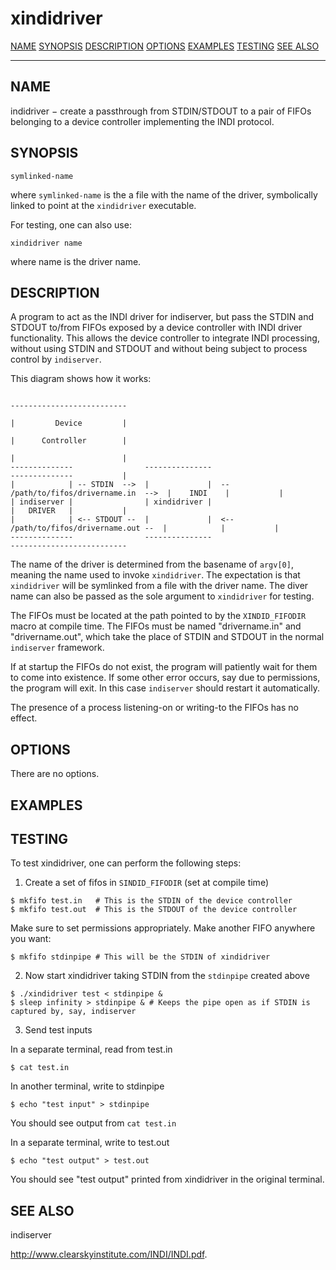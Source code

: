 xindidriver
==========

[NAME](#NAME)
[SYNOPSIS](#SYNOPSIS)
[DESCRIPTION](#DESCRIPTION)
[OPTIONS](#OPTIONS)
[EXAMPLES](#EXAMPLES)
[TESTING](#TESTING)
[SEE ALSO](#SEE%20ALSO)

------------------------------------------------------------------------

NAME []()
---------

indidriver − create a passthrough from STDIN/STDOUT to a pair of FIFOs belonging to a device controller implementing the INDI protocol.

SYNOPSIS []()
-------------
```
symlinked-name
```
where `symlinked-name` is the a file with the name of the driver, symbolically linked to point at the `xindidriver` executable.

For testing, one can also use:
```
xindidriver name
```
where name is the driver name.

DESCRIPTION []()
----------------

A program to act as the INDI driver for indiserver, but pass the STDIN and STDOUT to/from FIFOs exposed by a device controller with INDI driver functionality. This allows the device controller to integrate INDI processing, without using STDIN and STDOUT and without being subject to process control by `indiserver`.

This diagram shows how it works:
```
                                                                                     --------------------------
                                                                                     |         Device         |
                                                                                     |      Controller        |
                                                                                     |                        |
--------------                ---------------                                        --------------           |
|            | -- STDIN  -->  |             |  -- /path/to/fifos/drivername.in  -->  |    INDI    |           |
| indiserver |                | xindidriver |                                        |   DRIVER   |           |
|            | <-- STDOUT --  |             |  <-- /path/to/fifos/drivername.out --  |            |           |
--------------                ---------------                                        --------------------------
```

The name of the driver is determined from the basename of `argv[0]`, meaning the name used to invoke `xindidriver`.   The expectation is that `xindidriver` will be symlinked from a file with the driver name.  The diver name can also be passed as the sole argument to `xindidriver` for testing.

The FIFOs must be located at the path pointed to by the `XINDID_FIFODIR` macro at compile time.  The FIFOs must be named "drivername.in" and "drivername.out", which take the place of STDIN and STDOUT in the normal `indiserver` framework.

If at startup the FIFOs do not exist, the program will patiently wait for them to come into existence.  If some other error occurs, say due to permissions, the program will exit.  In this case `indiserver` should restart it automatically.

The presence of a process listening-on or writing-to the FIFOs has no effect.


OPTIONS []()
------------

There are no options.

EXAMPLES []()
------------



TESTING []()
------------

To test xindidriver, one can perform the following steps:

1) Create a set of fifos in `SINDID_FIFODIR` (set at compile time)
```
$ mkfifo test.in   # This is the STDIN of the device controller
$ mkfifo test.out  # This is the STDOUT of the device controller
```
Make sure to set permissions appropriately.  Make another FIFO anywhere you want:
```
$ mkfifo stdinpipe # This will be the STDIN of xindidriver
```

2) Now start xindidriver taking STDIN from the `stdinpipe` created above
```
$ ./xindidriver test < stdinpipe &
$ sleep infinity > stdinpipe & # Keeps the pipe open as if STDIN is captured by, say, indiserver
```

3) Send test inputs

In a separate terminal, read from test.in
```
$ cat test.in
```

In another terminal, write to stdinpipe
```
$ echo "test input" > stdinpipe
```

You should see output from `cat test.in`

In a separate terminal, write to test.out
```
$ echo "test output" > test.out
```

You should see "test output" printed from xindidriver in the original terminal.


SEE ALSO []()
-------------

indiserver

http://www.clearskyinstitute.com/INDI/INDI.pdf.
